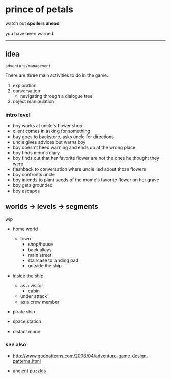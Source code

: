 # prince of petals

watch out **spoilers ahead**


you have been warned.


---
## idea


`adventure/management`


There are three main activities to do in the game: 
  1. exploration
  2. conversation
     - navigating through a dialogue tree
  3. object manipulation
  

### intro level

- boy works at uncle's flower shop
- client comes in asking for something
- buy goes to backstore, asks uncle for directions
- uncle gives advices but warns boy
- boy doesn't heed warning and ends up at the wrong place
- boy finds mom's diary 
- boy finds out that her favorite flower are not the ones he thought they were
- flashback to conversation where uncle lied about those flowers
- boy confronts uncle 
- boy intends to plant seeds of the mome's favorite flower on her grave
- boy gets grounded
- boy escapes


## worlds -> levels -> segments

wip

- home world
  - town
    - shop/house
    - back alleys
    - main street
    - staircase to landing pad
    - outside the ship

- inside the ship
  - as a visitor
    - cabin
  - under attack
  - as a crew member

- pirate ship

- space station

- distant moon




### see also

- http://www.godpatterns.com/2006/04/adventure-game-design-patterns.html

- ancient puzzles
